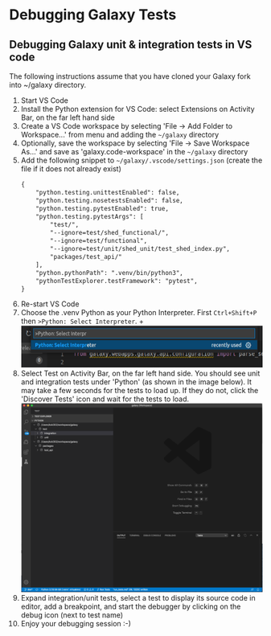 # Debugging Galaxy Tests

## Debugging Galaxy unit & integration tests in VS code 

The following instructions assume that you have cloned your Galaxy fork into ~/galaxy directory.

1. Start VS Code
2. Install the Python extension for VS Code: select Extensions on Activity Bar, on the far left hand side
2. Create a VS Code workspace by selecting 'File -> Add Folder to Workspace...' from menu and adding the `~/galaxy` directory
3. Optionally, save the workspace by selecting 'File -> Save Workspace As...' and save as 'galaxy.code-workspace' in the `~/galaxy` directory 
2. Add the following snippet to `~/galaxy/.vscode/settings.json` (create the file if it does not already exist)
    ```
    {
        "python.testing.unittestEnabled": false,
        "python.testing.nosetestsEnabled": false,
        "python.testing.pytestEnabled": true,
        "python.testing.pytestArgs": [
            "test/",
            "--ignore=test/shed_functional/",
            "--ignore=test/functional",
            "--ignore=test/unit/shed_unit/test_shed_index.py",
            "packages/test_api/"
        ],
        "python.pythonPath": ".venv/bin/python3",
        "pythonTestExplorer.testFramework": "pytest",
    }
    ```
3. Re-start VS Code
3. Choose the .venv Python as your Python Interpreter. First `Ctrl+Shift+P` then `>Python: Select Interpreter`.
+![VS Code Python Interpreter](select_python_interpreter.png)
4. Select Test on Activity Bar, on the far left hand side. You should see unit and integration tests under 'Python' (as shown in the image below). It may take a few seconds for the tests to load up. If they do not, click the 'Discover Tests' icon and wait for the tests to load.  
![VS Code Tests](tests.png) 
5. Expand integration/unit tests, select a test to display its source code in editor, add a breakpoint, and start the debugger by clicking on the debug icon (next to test name)
6. Enjoy your debugging session :-)
